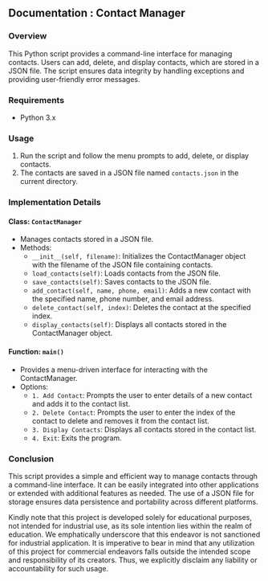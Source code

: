 ## Documentation : Contact Manager

### Overview
This Python script provides a command-line interface for managing contacts. Users can add, delete, and display contacts, which are stored in a JSON file. The script ensures data integrity by handling exceptions and providing user-friendly error messages.

### Requirements
- Python 3.x

### Usage
1. Run the script and follow the menu prompts to add, delete, or display contacts.
2. The contacts are saved in a JSON file named `contacts.json` in the current directory.

### Implementation Details
#### Class: `ContactManager`
- Manages contacts stored in a JSON file.
- Methods:
  - `__init__(self, filename)`: Initializes the ContactManager object with the filename of the JSON file containing contacts.
  - `load_contacts(self)`: Loads contacts from the JSON file.
  - `save_contacts(self)`: Saves contacts to the JSON file.
  - `add_contact(self, name, phone, email)`: Adds a new contact with the specified name, phone number, and email address.
  - `delete_contact(self, index)`: Deletes the contact at the specified index.
  - `display_contacts(self)`: Displays all contacts stored in the ContactManager object.

#### Function: `main()`
- Provides a menu-driven interface for interacting with the ContactManager.
- Options:
  - `1. Add Contact`: Prompts the user to enter details of a new contact and adds it to the contact list.
  - `2. Delete Contact`: Prompts the user to enter the index of the contact to delete and removes it from the contact list.
  - `3. Display Contacts`: Displays all contacts stored in the contact list.
  - `4. Exit`: Exits the program.

### Conclusion
This script provides a simple and efficient way to manage contacts through a command-line interface. It can be easily integrated into other applications or extended with additional features as needed. The use of a JSON file for storage ensures data persistence and portability across different platforms.

Kindly note that this project is developed solely for educational purposes, not intended for industrial use, as its sole intention lies within the realm of education. We emphatically underscore that this endeavor is not sanctioned for industrial application. It is imperative to bear in mind that any utilization of this project for commercial endeavors falls outside the intended scope and responsibility of its creators. Thus, we explicitly disclaim any liability or accountability for such usage.